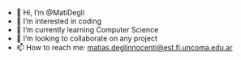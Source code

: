 - 👋 Hi, I’m @MatiDegli
- 👀 I’m interested in coding
- 🌱 I’m currently learning Computer Science
- 💞️ I’m looking to collaborate on any project
- 📫 How to reach me: matias.deglinnocenti@est.fi.uncoma.edu.ar

<!---
MatiDegli/MatiDegli is a ✨ special ✨ repository because its `README.md` (this file) appears on your GitHub profile.
You can click the Preview link to take a look at your changes.
--->
